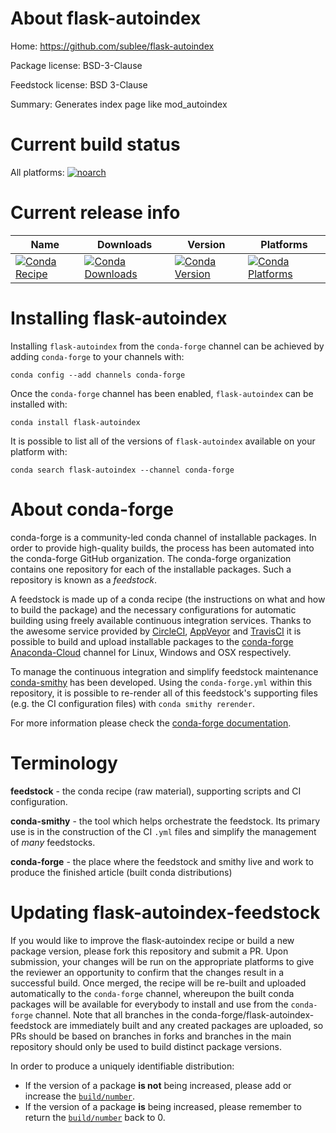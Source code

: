 About flask-autoindex
=====================

Home: https://github.com/sublee/flask-autoindex

Package license: BSD-3-Clause

Feedstock license: BSD 3-Clause

Summary: Generates index page like mod_autoindex



Current build status
====================

All platforms:
[![noarch](https://img.shields.io/circleci/project/github/conda-forge/flask-autoindex-feedstock/master.svg?label=noarch)](https://circleci.com/gh/conda-forge/flask-autoindex-feedstock)

Current release info
====================

| Name | Downloads | Version | Platforms |
| --- | --- | --- | --- |
| [![Conda Recipe](https://img.shields.io/badge/recipe-flask--autoindex-green.svg)](https://anaconda.org/conda-forge/flask-autoindex) | [![Conda Downloads](https://img.shields.io/conda/dn/conda-forge/flask-autoindex.svg)](https://anaconda.org/conda-forge/flask-autoindex) | [![Conda Version](https://img.shields.io/conda/vn/conda-forge/flask-autoindex.svg)](https://anaconda.org/conda-forge/flask-autoindex) | [![Conda Platforms](https://img.shields.io/conda/pn/conda-forge/flask-autoindex.svg)](https://anaconda.org/conda-forge/flask-autoindex) |

Installing flask-autoindex
==========================

Installing `flask-autoindex` from the `conda-forge` channel can be achieved by adding `conda-forge` to your channels with:

```
conda config --add channels conda-forge
```

Once the `conda-forge` channel has been enabled, `flask-autoindex` can be installed with:

```
conda install flask-autoindex
```

It is possible to list all of the versions of `flask-autoindex` available on your platform with:

```
conda search flask-autoindex --channel conda-forge
```


About conda-forge
=================

conda-forge is a community-led conda channel of installable packages.
In order to provide high-quality builds, the process has been automated into the
conda-forge GitHub organization. The conda-forge organization contains one repository
for each of the installable packages. Such a repository is known as a *feedstock*.

A feedstock is made up of a conda recipe (the instructions on what and how to build
the package) and the necessary configurations for automatic building using freely
available continuous integration services. Thanks to the awesome service provided by
[CircleCI](https://circleci.com/), [AppVeyor](https://www.appveyor.com/)
and [TravisCI](https://travis-ci.org/) it is possible to build and upload installable
packages to the [conda-forge](https://anaconda.org/conda-forge)
[Anaconda-Cloud](https://anaconda.org/) channel for Linux, Windows and OSX respectively.

To manage the continuous integration and simplify feedstock maintenance
[conda-smithy](https://github.com/conda-forge/conda-smithy) has been developed.
Using the ``conda-forge.yml`` within this repository, it is possible to re-render all of
this feedstock's supporting files (e.g. the CI configuration files) with ``conda smithy rerender``.

For more information please check the [conda-forge documentation](https://conda-forge.org/docs/).

Terminology
===========

**feedstock** - the conda recipe (raw material), supporting scripts and CI configuration.

**conda-smithy** - the tool which helps orchestrate the feedstock.
                   Its primary use is in the construction of the CI ``.yml`` files
                   and simplify the management of *many* feedstocks.

**conda-forge** - the place where the feedstock and smithy live and work to
                  produce the finished article (built conda distributions)


Updating flask-autoindex-feedstock
==================================

If you would like to improve the flask-autoindex recipe or build a new
package version, please fork this repository and submit a PR. Upon submission,
your changes will be run on the appropriate platforms to give the reviewer an
opportunity to confirm that the changes result in a successful build. Once
merged, the recipe will be re-built and uploaded automatically to the
`conda-forge` channel, whereupon the built conda packages will be available for
everybody to install and use from the `conda-forge` channel.
Note that all branches in the conda-forge/flask-autoindex-feedstock are
immediately built and any created packages are uploaded, so PRs should be based
on branches in forks and branches in the main repository should only be used to
build distinct package versions.

In order to produce a uniquely identifiable distribution:
 * If the version of a package **is not** being increased, please add or increase
   the [``build/number``](https://conda.io/docs/user-guide/tasks/build-packages/define-metadata.html#build-number-and-string).
 * If the version of a package **is** being increased, please remember to return
   the [``build/number``](https://conda.io/docs/user-guide/tasks/build-packages/define-metadata.html#build-number-and-string)
   back to 0.
